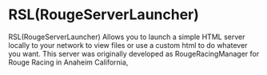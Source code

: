 # RSL(RougeServerLauncher)
 RSL(RougeServerLauncher) Allows you to launch a simple HTML server locally to your network to view files or use a custom html to do whatever you want.  This server was originally developed as RougeRacingManager for Rouge Racing in Anaheim California, 
